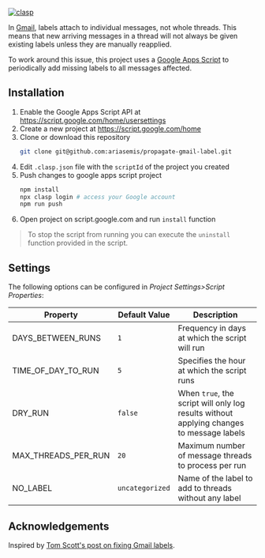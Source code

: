 
[![clasp](https://img.shields.io/badge/built%20with-clasp-4285f4.svg)](https://github.com/google/clasp)

In [Gmail](https://mail.google.com/), labels attach to individual messages, not whole threads. This means that new arriving messages in a thread will not always be given existing labels unless they are manually reapplied.

To work around this issue, this project uses a [Google Apps Script](https://script.google.com/) to periodically add missing labels to all messages affected.


## Installation

1. Enable the Google Apps Script API at https://script.google.com/home/usersettings
1. Create a new project at https://script.google.com/home
1. Clone or download this repository
   ```sh
   git clone git@github.com:ariasemis/propagate-gmail-label.git
   ```
1. Edit `.clasp.json` file with the `scriptId` of the project you created
1. Push changes to google apps script project
   ```sh
   npm install 
   npx clasp login # access your Google account
   npm run push
   ```
1. Open project on script.google.com and run `install` function

> To stop the script from running you can execute the `uninstall` function provided in the script.


## Settings

The following options can be configured in _Project Settings>Script Properties_:

| Property | Default Value | Description |
| -- | -- | -- |
| DAYS_BETWEEN_RUNS | `1` | Frequency in days at which the script will run |
| TIME_OF_DAY_TO_RUN | `5` | Specifies the hour at which the script runs |
| DRY_RUN | `false` | When `true`, the script will only log results without applying changes to message labels |
| MAX_THREADS_PER_RUN | `20` | Maximum number of message threads to process per run |
| NO_LABEL | `uncategorized` | Name of the label to add to threads without any label |


## Acknowledgements

Inspired by [Tom Scott's post on fixing Gmail labels](https://www.tomscott.com/fix-gmail-labels-threads/).

